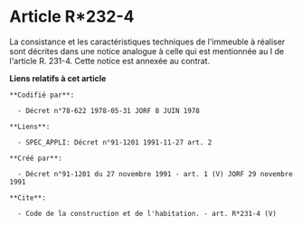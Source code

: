 # Article R*232-4

La consistance et les caractéristiques techniques de l'immeuble à réaliser sont décrites dans une notice analogue à celle qui
est mentionnée au I de l'article R. 231-4. Cette notice est annexée au contrat.

**Liens relatifs à cet article**

	**Codifié par**:

	  - Décret n°78-622 1978-05-31 JORF 8 JUIN 1978

	**Liens**:

	  - SPEC_APPLI: Décret n°91-1201 1991-11-27 art. 2

	**Créé par**:

	  - Décret n°91-1201 du 27 novembre 1991 - art. 1 (V) JORF 29 novembre 1991

	**Cite**:

	  - Code de la construction et de l'habitation. - art. R*231-4 (V)
